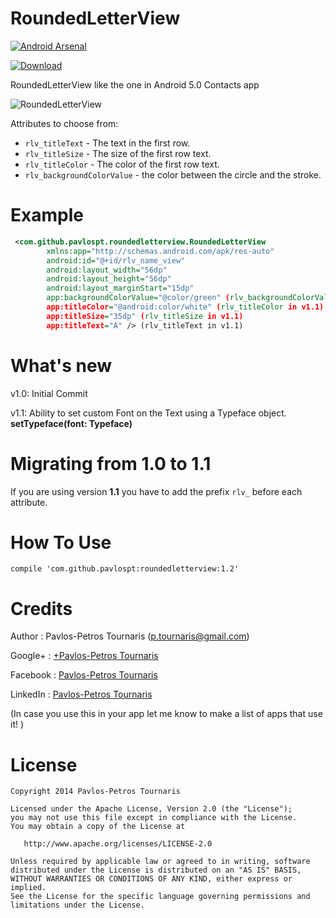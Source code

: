 RoundedLetterView
=================

[![Android Arsenal](https://img.shields.io/badge/Android%20Arsenal-RoundedLetterView-brightgreen.svg?style=flat)](https://android-arsenal.com/details/1/1135)

[ ![Download](https://api.bintray.com/packages/pavlospt/android-libraries/RoundedLetterView/images/download.svg) ](https://bintray.com/pavlospt/android-libraries/RoundedLetterView/_latestVersion)

RoundedLetterView like the one in Android 5.0 Contacts app

![RoundedLetterView](/Screenshots/device-2014-11-13-191000.png)

Attributes to choose from:

* `rlv_titleText` - The text in the first row.
* `rlv_titleSize` - The size of the first row text.
* `rlv_titleColor` - The color of the first row text.
* `rlv_backgroundColorValue` - the color between the circle and the stroke.
    
Example
=======
```xml
 <com.github.pavlospt.roundedletterview.RoundedLetterView
        xmlns:app="http://schemas.android.com/apk/res-auto"
        android:id="@+id/rlv_name_view"
        android:layout_width="56dp"
        android:layout_height="56dp"
        android:layout_marginStart="15dp"
        app:backgroundColorValue="@color/green" (rlv_backgroundColorValue in v1.1)
        app:titleColor="@android:color/white" (rlv_titleColor in v1.1)
        app:titleSize="35dp" (rlv_titleSize in v1.1)
        app:titleText="A" /> (rlv_titleText in v1.1)
```

What's new
==========

v1.0: Initial Commit

v1.1: Ability to set custom Font on the Text using a Typeface object. **setTypeface(font: Typeface)**

Migrating from 1.0 to 1.1
=========================

If you are using version **1.1** you have to add the prefix `rlv_` before each attribute. 

How To Use
==========

``compile 'com.github.pavlospt:roundedletterview:1.2'``

Credits
=======
Author : Pavlos-Petros Tournaris (p.tournaris@gmail.com)

Google+ : [+Pavlos-Petros Tournaris](https://plus.google.com/u/0/+PavlosPetrosTournaris/)

Facebook : [Pavlos-Petros Tournaris](https://www.facebook.com/pavlospt)

LinkedIn : [Pavlos-Petros Tournaris](https://www.linkedin.com/pub/pavlos-petros-tournaris/44/abb/218)

(In case you use this in your app let me know to make a list of apps that use it! )


License
=======

    Copyright 2014 Pavlos-Petros Tournaris

    Licensed under the Apache License, Version 2.0 (the "License");
    you may not use this file except in compliance with the License.
    You may obtain a copy of the License at
    
       http://www.apache.org/licenses/LICENSE-2.0
    
    Unless required by applicable law or agreed to in writing, software
    distributed under the License is distributed on an "AS IS" BASIS,
    WITHOUT WARRANTIES OR CONDITIONS OF ANY KIND, either express or implied.
    See the License for the specific language governing permissions and
    limitations under the License.
